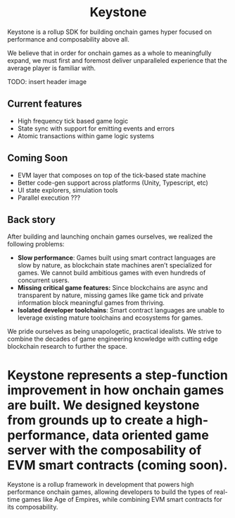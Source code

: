 <h1 align="center"> Keystone </h1>

Keystone is a rollup SDK for building onchain games hyper focused on performance and composability above all.

We believe that in order for onchain games as a whole to meaningfully expand, we must first and foremost deliver unparalleled experience that the average player is familiar with.

TODO: insert header image

## Current features

- High frequency tick based game logic
- State sync with support for emitting events and errors
- Atomic transactions within game logic systems

## Coming Soon

- EVM layer that composes on top of the tick-based state machine
- Better code-gen support across platforms (Unity, Typescript, etc)
- UI state explorers, simulation tools
- Parallel execution ???

## Back story

After building and launching onchain games ourselves, we realized the following problems:

- **Slow performance**: Games built using smart contract languages are slow by nature, as blockchain state machines aren’t specialized for games. We cannot build ambitious games with even hundreds of concurrent users.
- **Missing critical game features:** Since blockchains are async and transparent by nature, missing games like game tick and private information block meaningful games from thriving.
- **Isolated developer toolchains**: Smart contract languages are unable to leverage existing mature toolchains and ecosystems for games.

We pride ourselves as being unapologetic, practical idealists. We strive to combine the decades of game engineering knowledge with cutting edge blockchain research to further the space.

# Keystone represents a step-function improvement in how onchain games are built. We designed keystone from grounds up to create a high-performance, data oriented game server with the composability of EVM smart contracts (coming soon).

Keystone is a rollup framework in development that powers high performance onchain games, allowing developers to build the types of real-time games like Age of Empires, while combining EVM smart contracts for its composability.
